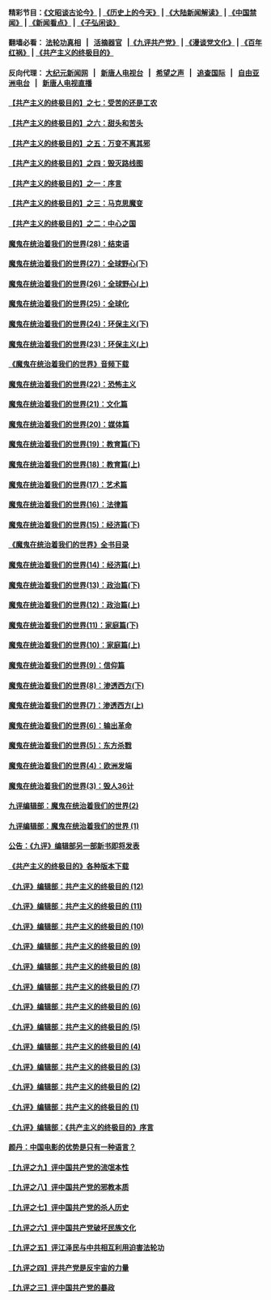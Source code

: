 #### 精彩节目：[《文昭谈古论今》](http://134.209.198.168/wenzhao) | [《历史上的今天》](http://134.209.198.168/today-in-history) | [《大陆新闻解读》](http://134.209.198.168/ntdtv-comedy) | [《中国禁闻》](http://134.209.198.168/ntdtv-news) | [《新闻看点》](http://134.209.198.168/news-insight) | [《子弘闲谈》](http://134.209.198.168/zihongxiantan/) 

 #### 翻墙必看： [法轮功真相](http://134.209.198.168:10000/videos/truth.html) &nbsp;&nbsp;|&nbsp;&nbsp; [活摘器官](http://134.209.198.168:10000/videos/res/Organs/) &nbsp;&nbsp;|[《九评共产党》](http://134.209.198.168:10000/videos/jiuping) | [《漫谈党文化》](http://134.209.198.168:10000/videos/mtdwh) | [《百年红祸》](http://134.209.198.168:10000/videos/bnhh) | [《共产主义的终极目的》](http://134.209.198.168:10000/videos/res/zjmd) 

 #### 反向代理： [大纪元新闻网](http://134.209.198.168:10080/) &nbsp;&nbsp;|&nbsp;&nbsp; [新唐人电视台](http://134.209.198.168:8000/) &nbsp;&nbsp;|&nbsp;&nbsp; [希望之声](http://134.209.198.168:8200/) &nbsp;&nbsp;|&nbsp;&nbsp; [追查国际](http://134.209.198.168:10010/) &nbsp;&nbsp;|&nbsp;&nbsp; [自由亚洲电台](http://134.209.198.168:9800/) &nbsp;&nbsp;|&nbsp;&nbsp; [新唐人电视直播](http://134.209.198.168/) 

#### [【共产主义的终极目的】之七：受苦的还是工农](../pages/nsc422/n11101809.md?t=03111115) 

#### [【共产主义的终极目的】之六：甜头和苦头](../pages/nsc422/n11096971.md?t=03111115) 

#### [【共产主义的终极目的】之五：万变不离其邪](../pages/nsc422/n11091285.md?t=03111115) 

#### [【共产主义的终极目的】之四：毁灭路线图](../pages/nsc422/n11086284.md?t=03111115) 

#### [【共产主义的终极目的】之一：序言](../pages/nsc422/n11086077.md?t=03111115) 

#### [【共产主义的终极目的】之三：马克思魔变](../pages/nsc422/n11061941.md?t=03111115) 

#### [【共产主义的终极目的】之二：中心之国](../pages/nsc422/n11047728.md?t=03111115) 

#### [魔鬼在统治着我们的世界(28)：结束语](../pages/nsc422/n10936246.md?t=03111115) 

#### [魔鬼在统治着我们的世界(27)：全球野心(下)](../pages/nsc422/n10928319.md?t=03111115) 

#### [魔鬼在统治着我们的世界(26)：全球野心(上)](../pages/nsc422/n10900318.md?t=03111115) 

#### [魔鬼在统治着我们的世界(25)：全球化](../pages/nsc422/n10788205.md?t=03111115) 

#### [魔鬼在统治着我们的世界(24)：环保主义(下)](../pages/nsc422/n10695307.md?t=03111115) 

#### [魔鬼在统治着我们的世界(23)：环保主义(上)](../pages/nsc422/n10688613.md?t=03111115) 

#### [《魔鬼在统治着我们的世界》音频下载](../pages/nsc422/n10635553.md?t=03111115) 

#### [魔鬼在统治着我们的世界(22)：恐怖主义](../pages/nsc422/n10614727.md?t=03111115) 

#### [魔鬼在统治着我们的世界(21)：文化篇](../pages/nsc422/n10597706.md?t=03111115) 

#### [魔鬼在统治着我们的世界(20)：媒体篇](../pages/nsc422/n10586579.md?t=03111115) 

#### [魔鬼在统治着我们的世界(19)：教育篇(下)](../pages/nsc422/n10564808.md?t=03111115) 

#### [魔鬼在统治着我们的世界(18)：教育篇(上)](../pages/nsc422/n10526970.md?t=03111115) 

#### [魔鬼在统治着我们的世界(17)：艺术篇](../pages/nsc422/n10499093.md?t=03111115) 

#### [魔鬼在统治着我们的世界(16)：法律篇](../pages/nsc422/n10485969.md?t=03111115) 

#### [魔鬼在统治着我们的世界(15)：经济篇(下)](../pages/nsc422/n10469975.md?t=03111115) 

#### [《魔鬼在统治着我们的世界》全书目录](../pages/nsc422/n10464261.md?t=03111115) 

#### [魔鬼在统治着我们的世界(14)：经济篇(上)](../pages/nsc422/n10457370.md?t=03111115) 

#### [魔鬼在统治着我们的世界(13)：政治篇(下)](../pages/nsc422/n10448270.md?t=03111115) 

#### [魔鬼在统治着我们的世界(12)：政治篇(上)](../pages/nsc422/n10444576.md?t=03111115) 

#### [魔鬼在统治着我们的世界(11)：家庭篇(下)](../pages/nsc422/n10440961.md?t=03111115) 

#### [魔鬼在统治着我们的世界(10)：家庭篇(上)](../pages/nsc422/n10435448.md?t=03111115) 

#### [魔鬼在统治着我们的世界(9)：信仰篇](../pages/nsc422/n10432159.md?t=03111115) 

#### [魔鬼在统治着我们的世界(8)：渗透西方(下)](../pages/nsc422/n10429603.md?t=03111115) 

#### [魔鬼在统治着我们的世界(7)：渗透西方(上)](../pages/nsc422/n10426013.md?t=03111115) 

#### [魔鬼在统治着我们的世界(6)：输出革命](../pages/nsc422/n10421536.md?t=03111115) 

#### [魔鬼在统治着我们的世界(5)：东方杀戮](../pages/nsc422/n10417707.md?t=03111115) 

#### [魔鬼在统治着我们的世界(4)：欧洲发端](../pages/nsc422/n10414890.md?t=03111115) 

#### [魔鬼在统治着我们的世界(3)：毁人36计](../pages/nsc422/n10411583.md?t=03111115) 

#### [九评编辑部：魔鬼在统治着我们的世界(2)](../pages/nsc422/n10410036.md?t=03111115) 

#### [九评编辑部：魔鬼在统治着我们的世界 (1)](../pages/nsc422/n10406825.md?t=03111115) 

#### [公告：《九评》编辑部另一部新书即将发表](../pages/nsc422/n10405104.md?t=03111115) 

#### [《共产主义的终极目的》各种版本下载](../pages/nsc422/n10022138.md?t=03111115) 

#### [《九评》编辑部：共产主义的终极目的 (12)](../pages/nsc422/n9933272.md?t=03111115) 

#### [《九评》编辑部：共产主义的终极目的 (11)](../pages/nsc422/n9924973.md?t=03111115) 

#### [《九评》编辑部：共产主义的终极目的 (10)](../pages/nsc422/n9920883.md?t=03111115) 

#### [《九评》编辑部：共产主义的终极目的 (9)](../pages/nsc422/n9916363.md?t=03111115) 

#### [《九评》编辑部：共产主义的终极目的 (8)](../pages/nsc422/n9912488.md?t=03111115) 

#### [《九评》编辑部：共产主义的终极目的 (7)](../pages/nsc422/n9901176.md?t=03111115) 

#### [《九评》编辑部：共产主义的终极目的 (6)](../pages/nsc422/n9899359.md?t=03111115) 

#### [《九评》编辑部：共产主义的终极目的 (5)](../pages/nsc422/n9893174.md?t=03111115) 

#### [《九评》编辑部：共产主义的终极目的 (4)](../pages/nsc422/n9891246.md?t=03111115) 

#### [《九评》编辑部：共产主义的终极目的 (3)](../pages/nsc422/n9879879.md?t=03111115) 

#### [《九评》编辑部：共产主义的终极目的 (2)](../pages/nsc422/n9876205.md?t=03111115) 

#### [《九评》编辑部：共产主义的终极目的 (1)](../pages/nsc422/n9865857.md?t=03111115) 

#### [《九评》编辑部：《共产主义的终极目的》序言](../pages/nsc422/n9862666.md?t=03111115) 

#### [颜丹：中国电影的优势是只有一种语言？](../pages/nsc422/n9583062.md?t=03111115) 

#### [【九评之九】评中国共产党的流氓本性](../pages/nsc422/n737542.md?t=03111115) 

#### [【九评之八】评中国共产党的邪教本质](../pages/nsc422/n735942.md?t=03111115) 

#### [【九评之七】评中国共产党的杀人历史](../pages/nsc422/n733806.md?t=03111115) 

#### [【九评之六】评中国共产党破坏民族文化](../pages/nsc422/n731667.md?t=03111115) 

#### [【九评之五】评江泽民与中共相互利用迫害法轮功](../pages/nsc422/n730058.md?t=03111115) 

#### [【九评之四】评共产党是反宇宙的力量](../pages/nsc422/n727814.md?t=03111115) 

#### [【九评之三】评中国共产党的暴政](../pages/nsc422/n725597.md?t=03111115) 

